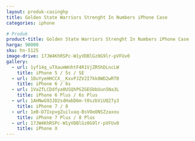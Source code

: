 ```yaml
---
layout: produk-casinghp
title: Golden State Warriors Strenght In Numbers iPhone Case
categories: iphone

# Produk
product-title: Golden State Warriors Strenght In Numbers iPhone Case
harga: 90000
sku: hn-5125
image-drive: 17JW4KhRSPc-W1yVDBlGz0G9lr-pVFUv0
gallery:
  - url: 1yf14q_uTXaumWnhtF4R1VjZR5hDLncLW
    title: iPhone 5 / 5s / SE
  - url: 1DuYyeHHCCX__KxvPJZV2I7kk8WD2wRT0
    title: iPhone 6 / 6s
  - url: 1VaZfLCDdfya0USQhPGZGEGbbUun5Na3L
    title: iPhone 6 Plus / 6s Plus
  - url: 1AHNwG93JD2sdHabD6m-t0szbViUQ27y3
    title: iPhone 7 / 8
  - url: 1eB-D7IxpvgZuilvaq-BsVOeONSZzaxou
    title: iPhone 7 Plus / 8 Plus
  - url: 17JW4KhRSPc-W1yVDBlGz0G9lr-pVFUv0
    title: iPhone X
---
```

